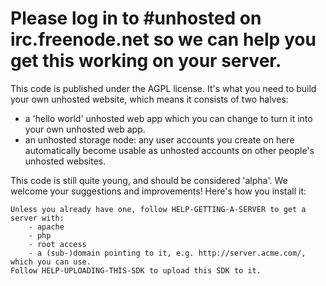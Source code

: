 Please log in to #unhosted on irc.freenode.net so we can help you get this working on your server.
======================

This code is published under the AGPL license. It's what you need to build your own unhosted website, which means it consists of two halves:

* a 'hello world' unhosted web app which you can change to turn it into your own unhosted web app.
* an unhosted storage node: any user accounts you create on here automatically become usable as unhosted accounts on other 
people's unhosted websites.

This code is still quite young, and should be considered 'alpha'. We welcome your suggestions
and improvements! Here's how you install it:

	Unless you already have one, follow HELP-GETTING-A-SERVER to get a server with:
		- apache
		- php
		- root access
		- a (sub-)domain pointing to it, e.g. http://server.acme.com/, which you can use.
	Follow HELP-UPLOADING-THIS-SDK to upload this SDK to it.


